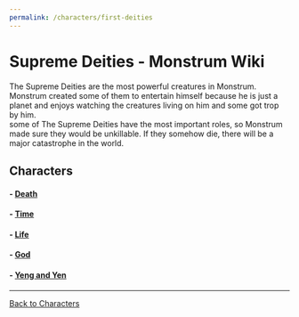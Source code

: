 ```yaml
---
permalink: /characters/first-deities
---
```

# Supreme Deities - Monstrum Wiki

The Supreme Deities are the most powerful creatures in Monstrum. Monstrum created some of them to entertain himself because he is just a planet and enjoys watching the creatures living on him and some got trop by him.   
some of The Supreme Deities have the most important roles, so Monstrum made sure they would be unkillable. If they somehow die, there will be a major catastrophe in the world.

## Characters
#### - [Death](first-deities/death.md)        
#### - [Time](Time.md)
#### - [Life](Life.md)
#### - [God](God.md)
#### - [Yeng and Yen](first-deities/Yeng_and_Yen.md)
---

[Back to Characters](characters.md)
